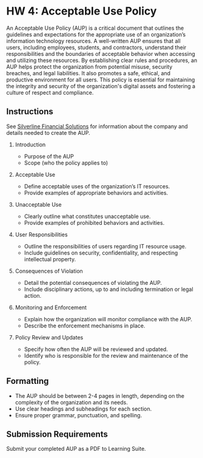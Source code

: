 # HW 4: Acceptable Use Policy

An Acceptable Use Policy (AUP) is a critical document that outlines the guidelines and expectations for the appropriate use of an organization’s information technology resources. A well-written AUP ensures that all users, including employees, students, and contractors, understand their responsibilities and the boundaries of acceptable behavior when accessing and utilizing these resources. By establishing clear rules and procedures, an AUP helps protect the organization from potential misuse, security breaches, and legal liabilities. It also promotes a safe, ethical, and productive environment for all users. This policy is essential for maintaining the integrity and security of the organization's digital assets and fostering a culture of respect and compliance.

## Instructions

See [Silverline Financial Solutions](./acceptable-use-policy/Silverline%20Financial%20Solutions.md) for information about the company and details needed to create the AUP. 

1. Introduction
    - Purpose of the AUP
    - Scope (who the policy applies to)

1. Acceptable Use
    - Define acceptable uses of the organization’s IT resources.
    - Provide examples of appropriate behaviors and activities.

1. Unacceptable Use
    - Clearly outline what constitutes unacceptable use.
    - Provide examples of prohibited behaviors and activities.

1. User Responsibilities
    - Outline the responsibilities of users regarding IT resource usage.
    - Include guidelines on security, confidentiality, and respecting intellectual property.

1. Consequences of Violation
    - Detail the potential consequences of violating the AUP.
    - Include disciplinary actions, up to and including termination or legal action.

1. Monitoring and Enforcement
    - Explain how the organization will monitor compliance with the AUP.
    - Describe the enforcement mechanisms in place.

1. Policy Review and Updates
    - Specify how often the AUP will be reviewed and updated.
    - Identify who is responsible for the review and maintenance of the policy.

## Formatting
- The AUP should be between 2-4 pages in length, depending on the complexity of the organization and its needs.
- Use clear headings and subheadings for each section.
- Ensure proper grammar, punctuation, and spelling.

## Submission Requirements

Submit your completed AUP as a PDF to Learning Suite.
